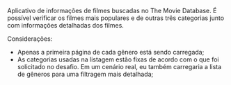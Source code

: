 Aplicativo de informações de filmes buscadas no The Movie Database. É possível verificar os filmes mais populares e de outras três categorias junto com informações detalhadas dos filmes.

Considerações:

* Apenas a primeira página de cada gênero está sendo carregada;
* As categorias usadas na listagem estão fixas de acordo com o que foi solicitado no desafio. Em um cenário real, eu também carregaria a lista de gêneros para uma filtragem mais detalhada;
